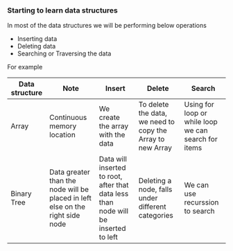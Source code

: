 ### Starting to learn data structures

In most of the data structures we will be performing below operations

- Inserting data 
- Deleting data 
- Searching or Traversing the data


For example

| Data structure | Note | Insert | Delete | Search |
|-----|----|--------|--------|--------|
| Array | Continuous memory location | We create the array with the data | To delete the data, we need to copy the Array to new Array | Using for loop or while loop we can search for items | 
| Binary Tree | Data greater than the node will be placed in left else on the right side node | Data will inserted to root, after that data less than node will be inserted to left | Deleting a node, falls under different categories | We can use recurssion to search |

